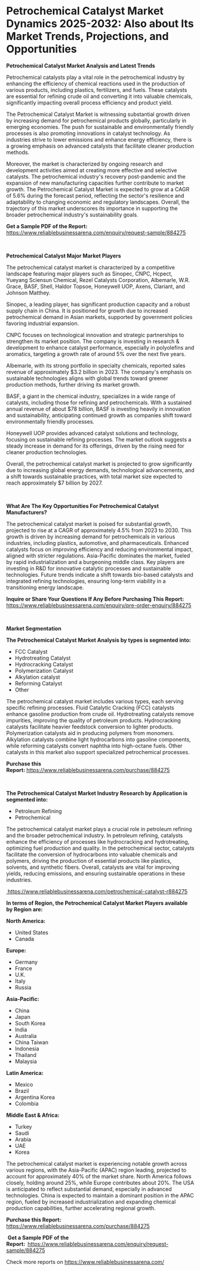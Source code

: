 <p><h1>Petrochemical Catalyst Market Dynamics 2025-2032: Also about Its Market Trends, Projections, and Opportunities</h1></p><p><strong>Petrochemical Catalyst Market Analysis and Latest Trends</strong></p>
<p><p>Petrochemical catalysts play a vital role in the petrochemical industry by enhancing the efficiency of chemical reactions used in the production of various products, including plastics, fertilizers, and fuels. These catalysts are essential for refining crude oil and converting it into valuable chemicals, significantly impacting overall process efficiency and product yield.</p><p>The Petrochemical Catalyst Market is witnessing substantial growth driven by increasing demand for petrochemical products globally, particularly in emerging economies. The push for sustainable and environmentally friendly processes is also promoting innovations in catalyst technology. As industries strive to lower emissions and enhance energy efficiency, there is a growing emphasis on advanced catalysts that facilitate cleaner production methods.</p><p>Moreover, the market is characterized by ongoing research and development activities aimed at creating more effective and selective catalysts. The petrochemical industry's recovery post-pandemic and the expansion of new manufacturing capacities further contribute to market growth. The Petrochemical Catalyst Market is expected to grow at a CAGR of 5.6% during the forecast period, reflecting the sector's resilience and adaptability to changing economic and regulatory landscapes. Overall, the trajectory of this market underscores its importance in supporting the broader petrochemical industry's sustainability goals.</p></p>
<p><strong>Get a Sample PDF of the Report:&nbsp;</strong> <a href="https://www.reliablebusinessarena.com/enquiry/request-sample/884275?utm_campaign=2187&utm_medium=2&utm_source=Github&utm_content=ia&utm_term=01042025&utm_id=petrochemical-catalyst">https://www.reliablebusinessarena.com/enquiry/request-sample/884275</a></p>
<p>&nbsp;</p>
<p><strong>Petrochemical Catalyst Major Market Players</strong></p>
<p><p>The petrochemical catalyst market is characterized by a competitive landscape featuring major players such as Sinopec, CNPC, Hcpect, Yueyang Sciensun Chemical, Rezel Catalysts Corporation, Albemarle, W.R. Grace, BASF, Shell, Haldor Topsoe, Honeywell UOP, Axens, Clariant, and Johnson Matthey.</p><p>Sinopec, a leading player, has significant production capacity and a robust supply chain in China. It is positioned for growth due to increased petrochemical demand in Asian markets, supported by government policies favoring industrial expansion.</p><p>CNPC focuses on technological innovation and strategic partnerships to strengthen its market position. The company is investing in research & development to enhance catalyst performance, especially in polyolefins and aromatics, targeting a growth rate of around 5% over the next five years.</p><p>Albemarle, with its strong portfolio in specialty chemicals, reported sales revenue of approximately $3.2 billion in 2023. The company's emphasis on sustainable technologies aligns with global trends toward greener production methods, further driving its market growth.</p><p>BASF, a giant in the chemical industry, specializes in a wide range of catalysts, including those for refining and petrochemicals. With a sustained annual revenue of about $78 billion, BASF is investing heavily in innovation and sustainability, anticipating continued growth as companies shift toward environmentally friendly processes.</p><p>Honeywell UOP provides advanced catalyst solutions and technology, focusing on sustainable refining processes. The market outlook suggests a steady increase in demand for its offerings, driven by the rising need for cleaner production technologies.</p><p>Overall, the petrochemical catalyst market is projected to grow significantly due to increasing global energy demands, technological advancements, and a shift towards sustainable practices, with total market size expected to reach approximately $7 billion by 2027.</p></p>
<p>&nbsp;</p>
<p><strong>What Are The Key Opportunities For Petrochemical Catalyst Manufacturers?</strong></p>
<p><p>The petrochemical catalyst market is poised for substantial growth, projected to rise at a CAGR of approximately 4.5% from 2023 to 2030. This growth is driven by increasing demand for petrochemicals in various industries, including plastics, automotive, and pharmaceuticals. Enhanced catalysts focus on improving efficiency and reducing environmental impact, aligned with stricter regulations. Asia-Pacific dominates the market, fueled by rapid industrialization and a burgeoning middle class. Key players are investing in R&D for innovative catalytic processes and sustainable technologies. Future trends indicate a shift towards bio-based catalysts and integrated refining technologies, ensuring long-term viability in a transitioning energy landscape.</p></p>
<p><strong>Inquire or Share Your Questions If Any Before Purchasing This Report:</strong> <a href="https://www.reliablebusinessarena.com/enquiry/pre-order-enquiry/884275?utm_campaign=2187&utm_medium=2&utm_source=Github&utm_content=ia&utm_term=01042025&utm_id=petrochemical-catalyst">https://www.reliablebusinessarena.com/enquiry/pre-order-enquiry/884275</a></p>
<p>&nbsp;</p>
<p><strong>Market Segmentation</strong></p>
<p><strong>The Petrochemical Catalyst Market Analysis by types is segmented into:</strong></p>
<p><ul><li>FCC Catalyst</li><li>Hydrotreating Catalyst</li><li>Hydrocracking Catalyst</li><li>Polymerization Catalyst</li><li>Alkylation catalyst</li><li>Reforming Catalyst</li><li>Other</li></ul></p>
<p><p>The petrochemical catalyst market includes various types, each serving specific refining processes. Fluid Catalytic Cracking (FCC) catalysts enhance gasoline production from crude oil. Hydrotreating catalysts remove impurities, improving the quality of petroleum products. Hydrocracking catalysts facilitate heavier feedstock conversion to lighter products. Polymerization catalysts aid in producing polymers from monomers. Alkylation catalysts combine light hydrocarbons into gasoline components, while reforming catalysts convert naphtha into high-octane fuels. Other catalysts in this market also support specialized petrochemical processes.</p></p>
<p><strong>Purchase this Report:&nbsp;</strong><a href="https://www.reliablebusinessarena.com/purchase/884275?utm_campaign=2187&utm_medium=2&utm_source=Github&utm_content=ia&utm_term=01042025&utm_id=petrochemical-catalyst">https://www.reliablebusinessarena.com/purchase/884275</a></p>
<p>&nbsp;</p>
<p><strong>The Petrochemical Catalyst Market Industry Research by Application is segmented into:</strong></p>
<p><ul><li>Petroleum Refining</li><li>Petrochemical</li></ul></p>
<p><p>The petrochemical catalyst market plays a crucial role in petroleum refining and the broader petrochemical industry. In petroleum refining, catalysts enhance the efficiency of processes like hydrocracking and hydrotreating, optimizing fuel production and quality. In the petrochemical sector, catalysts facilitate the conversion of hydrocarbons into valuable chemicals and polymers, driving the production of essential products like plastics, solvents, and synthetic fibers. Overall, catalysts are vital for improving yields, reducing emissions, and ensuring sustainable operations in these industries.</p></p>
<p><a href="https://www.reliablebusinessarena.com/petrochemical-catalyst-r884275?utm_campaign=2187&utm_medium=2&utm_source=Github&utm_content=ia&utm_term=01042025&utm_id=petrochemical-catalyst">&nbsp;https://www.reliablebusinessarena.com/petrochemical-catalyst-r884275</a></p>
<p><strong>In terms of Region, the Petrochemical Catalyst Market Players available by Region are:</strong></p>
<p>
    <p> <strong> North America: </strong>
        <ul>
            <li>United States</li>
            <li>Canada</li>
        </ul>
        </p> 
    <p> <strong> Europe: </strong>
        <ul>
            <li>Germany</li>
            <li>France</li>
            <li>U.K.</li>
            <li>Italy</li>
            <li>Russia</li>
        </ul>
        </p> 
    <p> <strong> Asia-Pacific: </strong>
        <ul>
            <li>China</li>
            <li>Japan</li>
            <li>South Korea</li>
            <li>India</li>
            <li>Australia</li>
            <li>China Taiwan</li>
            <li>Indonesia</li>
            <li>Thailand</li>
            <li>Malaysia</li>
        </ul>
        </p> 
    <p> <strong> Latin America: </strong>
        <ul>
            <li>Mexico</li>
            <li>Brazil</li>
            <li>Argentina Korea</li>
            <li>Colombia</li>
        </ul>
        </p> 
    <p> <strong> Middle East & Africa: </strong>
        <ul>
            <li>Turkey</li>
            <li>Saudi</li>
            <li>Arabia</li>
            <li>UAE</li>
            <li>Korea</li>
        </ul>
    </p>
    </p>
<p><p>The petrochemical catalyst market is experiencing notable growth across various regions, with the Asia-Pacific (APAC) region leading, projected to account for approximately 40% of the market share. North America follows closely, holding around 25%, while Europe contributes about 20%. The USA is anticipated to reflect substantial demand, especially in advanced technologies. China is expected to maintain a dominant position in the APAC region, fueled by increased industrialization and expanding chemical production capabilities, further accelerating regional growth.</p></p>
<p><strong>Purchase this Report: </strong><a href="https://www.reliablebusinessarena.com/purchase/884275?utm_campaign=2187&utm_medium=2&utm_source=Github&utm_content=ia&utm_term=01042025&utm_id=petrochemical-catalyst">https://www.reliablebusinessarena.com/purchase/884275</a></p>
<p>&nbsp;<strong>Get a Sample PDF of the Report:&nbsp;&nbsp;</strong><a href="https://www.reliablebusinessarena.com/enquiry/request-sample/884275?utm_campaign=2187&utm_medium=2&utm_source=Github&utm_content=ia&utm_term=01042025&utm_id=petrochemical-catalyst">https://www.reliablebusinessarena.com/enquiry/request-sample/884275</a></p>
<p><strong></strong></p>
<p>Check more reports on <a href="https://www.reliablebusinessarena.com/?utm_campaign=2187&utm_medium=2&utm_source=Github&utm_content=ia&utm_term=01042025&utm_id=petrochemical-catalyst">https://www.reliablebusinessarena.com/</a></p>